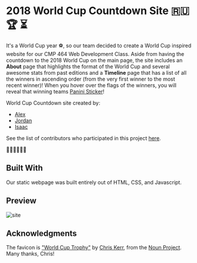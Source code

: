 # 2018 World Cup Countdown Site :ru: :trophy: :hourglass_flowing_sand:

It's a World Cup year :soccer:, so our team decided to create a World Cup inspired website for our CMP 464 Web Development Class. Aside from having the countdown to the 2018 World Cup on the main page, the site includes an **About** page that highlights the format of the World Cup and several awesome stats from past editions and a **Timeline** page that has a list of all the winners in ascending order (from the very first winner to the most recent winner)! When you hover over the flags of the winners, you will reveal that winning teams [Panini Sticker](http://www.goal.com/en-us/news/world-cup-2018-panini-release-date-how-much-are-stickers/1pzyk16tyv3qu1db8bien6yyc5)!


World Cup Countdown site created by: 
* [Alex](https://github.com/AlexFloresVeliz)
* [Jordan](https://github.com/j-falcon122)
* [Isaac](https://github.com/Isaaclipse)

See the list of contributors who participated in this project [here](https://github.com/lehman-webdev/project-1-yurrrrr/graphs/contributors).

👨‍🎓👨‍🎓👨‍🎓  

## Built With

Our static webpage was built entirely out of HTML, CSS, and Javascript.

## Preview 

![site](https://user-images.githubusercontent.com/23161228/38527358-48e73506-3c28-11e8-8fa8-e368d5b6b059.png)

## Acknowledgments

The favicon is ["World Cup Trophy"](https://thenounproject.com/search/?q=world%20cup&i=54081) by [Chris Kerr](https://thenounproject.com/chrisk3rr/), from the [Noun Project](https://thenounproject.com/). Many thanks, Chris!
